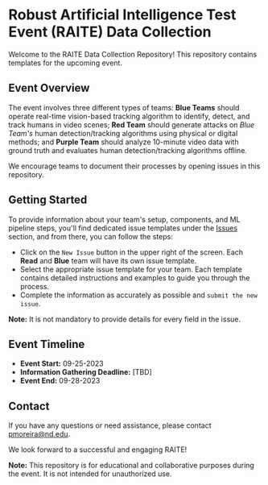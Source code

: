 # Robust Artificial Intelligence Test Event (RAITE) Data Collection

Welcome to the RAITE Data Collection Repository! This repository contains templates for the upcoming event.

## Event Overview

The event involves three different types of teams: 
**Blue Teams** should operate real-time vision-based tracking algorithm to identify, detect, and track humans in video scenes;
**Red Team** should generate attacks on *Blue Team's* human detection/tracking algorithms using physical or digital methods; and 
**Purple Team** should analyze 10-minute video data with ground truth and evaluates human detection/tracking algorithms offline.

We encourage teams to document their processes by opening issues in this repository.

## Getting Started

To provide information about your team's setup, components, and ML pipeline steps, you'll find dedicated issue templates under the [Issues](https://github.com/nd-crane/raite-data-collection/issues) section, and from there, you can follow the steps:

- Click on the `New Issue` button in the upper right of the screen. Each **Read** and **Blue** team will have its own issue template.
- Select the appropriate issue template for your team. Each template contains detailed instructions and examples to guide you through the process.
- Complete the information as accurately as possible and `submit the new issue`.

**Note:** It is not mandatory to provide details for every field in the issue.

## Event Timeline

- **Event Start:** 09-25-2023
- **Information Gathering Deadline:** [TBD]
- **Event End:** 09-28-2023

## Contact

If you have any questions or need assistance, please contact [pmoreira@nd.edu](mailto:pmoreira@nd.edu).

We look forward to a successful and engaging RAITE!

**Note:** This repository is for educational and collaborative purposes during the event. It is not intended for unauthorized use.

